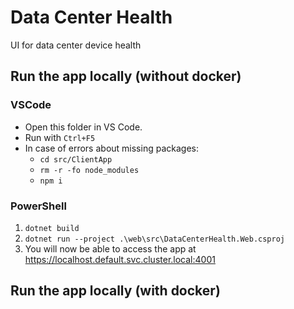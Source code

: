 # Data Center Health

UI for data center device health

## Run the app locally (without docker)

### VSCode

- Open this folder in VS Code.
- Run with `Ctrl+F5`
- In case of errors about missing packages:
  - `cd src/ClientApp`
  - `rm -r -fo node_modules`
  - `npm i`

### PowerShell

1. `dotnet build`
2. `dotnet run --project .\web\src\DataCenterHealth.Web.csproj`
3. You will now be able to access the app at https://localhost.default.svc.cluster.local:4001

## Run the app locally (with docker)

